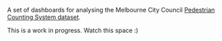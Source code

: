 A set of dashboards for analysing the Melbourne City Council [Pedestrian
Counting System
dataset](https://data.melbourne.vic.gov.au/Transport/Pedestrian-Counting-System-2009-to-Present-counts-/b2ak-trbp).

This is a work in progress. Watch this space :)
